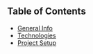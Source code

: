 ## Table of Contents
* [General Info](#general-info)
* [Technologies](#technologies)
* [Project Setup](#setup)

